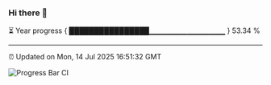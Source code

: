 ### Hi there 👋

⏳ Year progress { ████████████████▁▁▁▁▁▁▁▁▁▁▁▁▁▁ } 53.34 %

---

⏰ Updated on Mon, 14 Jul 2025 16:51:32 GMT

![Progress Bar CI](https://github.com/IshwaranRudhara/GIT-ACTION/workflows/Progress%20Bar%20CI/badge.svg)
